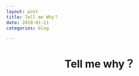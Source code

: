 ```yaml
---
layout: post
title: Tell me Why？
date: 2018-01-21
categories: blog

---
```


# <center>Tell me why？ #
